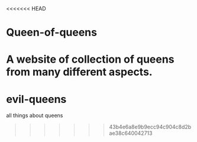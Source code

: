 <<<<<<< HEAD
# Queen-of-queens

A website of collection of queens from many different aspects.
=======
# evil-queens
all things about queens
>>>>>>> 43b4e6a8e9b9ecc94c904c8d2bae38c640042713
